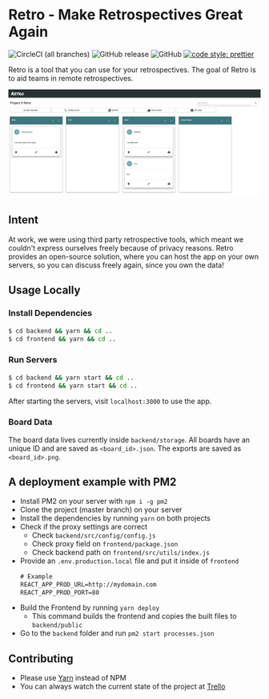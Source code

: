# Retro - Make Retrospectives Great Again


![CircleCI (all branches)](https://img.shields.io/circleci/project/github/yduman/retro.svg?style=flat-square) ![GitHub release](https://img.shields.io/github/release/yduman/retro.svg?style=flat-square) ![GitHub](https://img.shields.io/github/license/yduman/retro.svg?style=flat-square) [![code style: prettier](https://img.shields.io/badge/code_style-prettier-ff69b4.svg?style=flat-square)](https://github.com/prettier/prettier)

Retro is a tool that you can use for your retrospectives. The goal of Retro is to aid teams in remote retrospectives.

![demo](./assets/retro-demo.png)

## Intent

At work, we were using third party retrospective tools, which meant we couldn't express ourselves freely because of privacy reasons. Retro provides an open-source solution, where you can host the app on your own servers, so you can discuss freely again, since you own the data!

## Usage Locally

### Install Dependencies

```bash
$ cd backend && yarn && cd ..
$ cd frontend && yarn && cd ..
```

### Run Servers

```bash
$ cd backend && yarn start && cd ..
$ cd frontend && yarn start && cd ..
```

After starting the servers, visit `localhost:3000` to use the app.

### Board Data

The board data lives currently inside `backend/storage`. All boards have an unique ID and are saved as `<board_id>.json`. The exports are saved as `<board_id>.png`.

## A deployment example with PM2

- Install PM2 on your server with `npm i -g pm2`
- Clone the project (master branch) on your server
- Install the dependencies by running `yarn` on both projects
- Check if the proxy settings are correct
  - Check `backend/src/config/config.js`
  - Check proxy field on `frontend/package.json`
  - Check backend path on `frontend/src/utils/index.js`
- Provide an `.env.production.local` file and put it inside of `frontend`
    ```
    # Example
    REACT_APP_PROD_URL=http://mydomain.com
    REACT_APP_PROD_PORT=80
    ```
- Build the Frontend by running `yarn deploy`
  - This command builds the frontend and copies the built files to `backend/public`
- Go to the `backend` folder and run `pm2 start processes.json`

## Contributing

- Please use [Yarn](https://yarnpkg.com/lang/en/) instead of NPM
- You can always watch the current state of the project at [Trello](https://trello.com/b/AhEZ0aLs/retro)
